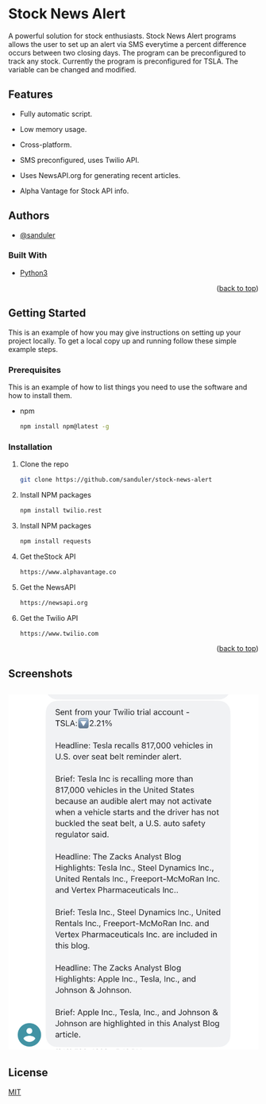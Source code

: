 
# Stock News Alert

A powerful solution for stock enthusiasts. Stock News Alert programs allows the user to set up an alert via SMS everytime
a percent difference occurs between two closing days. The program can be preconfigured to track any stock. Currently 
the program is preconfigured for TSLA. The variable can be changed and modified.



## Features

- Fully automatic script.

- Low memory usage.

- Cross-platform.

- SMS preconfigured, uses Twilio API.

- Uses NewsAPI.org for generating recent articles.

- Alpha Vantage for Stock API info.


## Authors

- [@sanduler](https://github.com/sanduler)

### Built With

- [Python3](https://www.python.org/)

<p align="right">(<a href="#top">back to top</a>)</p>

<!-- GETTING STARTED -->

## Getting Started

This is an example of how you may give instructions on setting up your project locally.
To get a local copy up and running follow these simple example steps.

### Prerequisites

This is an example of how to list things you need to use the software and how to install them.

- npm
  ```sh
  npm install npm@latest -g
  ```

### Installation

1. Clone the repo
   ```sh
   git clone https://github.com/sanduler/stock-news-alert
   ```
2. Install NPM packages
   ```sh
   npm install twilio.rest
   ```
3. Install NPM packages
   ```sh
   npm install requests
   ```
4. Get theStock API
   ```sh
   https://www.alphavantage.co
   ```
5. Get the NewsAPI
    ```sh
   https://newsapi.org
   ```
6. Get the Twilio API
   ```sh
   https://www.twilio.com
   ```

<p align="right">(<a href="#top">back to top</a>)</p>


## Screenshots

![App Screenshot](img/img0.jpeg)
--------------------------------

## License

[MIT](https://choosealicense.com/licenses/mit/)

